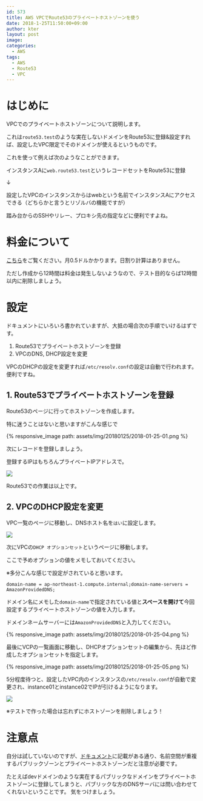 ```yaml
---
id: 573
title: AWS VPCでRoute53のプライベートホストゾーンを使う
date: 2018-1-25T11:50:00+09:00
author: kter
layout: post
image: 
categories:
  - AWS
tags:
  - AWS
  - Route53
  - VPC
---
```


# はじめに

VPCでのプライベートホストゾーンについて説明します。

これは```route53.test```のような実在しないドメインをRoute53に登録&設定すれば、設定したVPC限定でそのドメインが使えるというものです。

これを使って例えば次のようなことができます。

インスタンスAに```web.route53.test```というレコードセットをRoute53に登録

↓

設定したVPCのインスタンスからはwebという名前でインスタンスAにアクセスできる（どちらかと言うとリゾルバの機能ですが）

踏み台からのSSHやリレー、プロキシ先の指定などに便利ですよね。

# 料金について

[こちら](https://aws.amazon.com/jp/route53/pricing/)をご覧ください。月0.5ドルかかります。日割り計算はありません。

ただし作成から12時間は料金は発生しないようなので、テスト目的ならば12時間以内に削除しましょう。

# 設定

ドキュメントにいろいろ書かれていますが、大抵の場合次の手順でいけるはずです。

1. Route53でプライベートホストゾーンを登録
2. VPCのDNS, DHCP設定を変更

VPCのDHCPの設定を変更すれば```/etc/resolv.conf```の設定は自動で行われます。便利ですね。

## 1. Route53でプライベートホストゾーンを登録

Route53のページに行ってホストゾーンを作成します。

特に迷うことはないと思いますがこんな感じで

{% responsive_image path: assets/img/20180125/2018-01-25-01.png %}

次にレコードを登録しましょう。

登録するIPはもちろんプライベートIPアドレスで。

![]({{site.baseurl}}/assets/img/20180125/2018-01-25-02.png)

Route53での作業は以上です。

## 2. VPCのDHCP設定を変更

VPC一覧のページに移動し、DNSホスト名を```はい```に設定します。

![]({{site.baseurl}}/assets/img/20180125/2018-01-25-03.png)


次にVPCの```DHCP オプションセット```というページに移動します。

ここで予めオプションの値をメモしておいてください。

※多分こんな感じで設定がされていると思います。

```domain-name = ap-northeast-1.compute.internal;domain-name-servers = AmazonProvidedDNS;```

ドメイン名にメモした```domain-name```で指定されている値と**スペースを開けて**今回設定するプライベートホストゾーンの値を入力します。

ドメインネームサーバーには```AmazonProvidedDNS```と入力してください。

{% responsive_image path: assets/img/20180125/2018-01-25-04.png %}


最後にVCPの一覧画面に移動し、DHCPオプションセットの編集から、先ほど作成したオプションセットを指定します。

{% responsive_image path: assets/img/20180125/2018-01-25-05.png %}

5分程度待つと、設定したVPC内のインスタンスの```/etc/resolv.conf```が自動で変更され、instance01とinstance02でIPが引けるようになります。

![]({{site.baseurl}}/assets/img/20180125/2018-01-25-06.png)

※テストで作った場合は忘れずにホストゾーンを削除しましょう！

# 注意点

自分は試していないのですが、[ドキュメント](https://docs.aws.amazon.com/ja_jp/Route53/latest/DeveloperGuide/hosted-zones-private.html)に記載がある通り、名前空間が重複するパブリックゾーンとプライベートホストゾーンだと注意が必要です。

たとえばdevドメインのような実在するパブリックなドメインをプライベートホストゾーンに登録してしまうと、パブリックな方のDNSサーバには問い合わせてくれないということです。
気をつけましょう。


